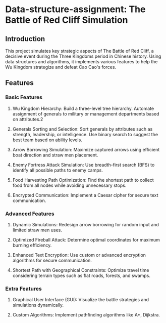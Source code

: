 # Data-structure-assignment: The Battle of Red Cliff Simulation
## Introduction
This project simulates key strategic aspects of The Battle of Red Cliff, a decisive event during the Three Kingdoms period in Chinese history. Using data structures and algorithms, it implements various features to help the Wu Kingdom strategize and defeat Cao Cao's forces.

## Features
### Basic Features
1. Wu Kingdom Hierarchy:
Build a three-level tree hierarchy.
Automate assignment of generals to military or management departments based on attributes.2

2. Generals Sorting and Selection:
Sort generals by attributes such as strength, leadership, or intelligence.
Use binary search to suggest the best team based on ability levels.

3. Arrow Borrowing Simulation:
Maximize captured arrows using efficient boat direction and straw men placement.

4. Enemy Fortress Attack Simulation:
Use breadth-first search (BFS) to identify all possible paths to enemy camps.

5. Food Harvesting Path Optimization:
Find the shortest path to collect food from all nodes while avoiding unnecessary stops.

6. Encrypted Communication:
Implement a Caesar cipher for secure text communication.

### Advanced Features
1. Dynamic Simulations:
Redesign arrow borrowing for random input and limited straw men uses.

2. Optimized Fireball Attack:
Determine optimal coordinates for maximum burning efficiency.

3. Enhanced Text Encryption:
Use custom or advanced encryption algorithms for secure communication.

4. Shortest Path with Geographical Constraints:
Optimize travel time considering terrain types such as flat roads, forests, and swamps.

### Extra Features
1. Graphical User Interface (GUI):
Visualize the battle strategies and simulations dynamically.

2. Custom Algorithms:
Implement pathfinding algorithms like A*, Dijkstra.

